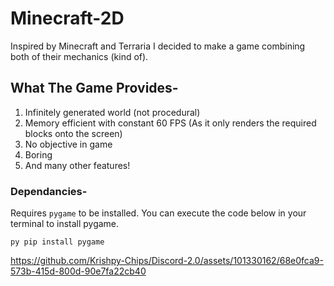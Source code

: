 # Minecraft-2D
Inspired by Minecraft and Terraria I decided to make a game combining both of their mechanics (kind of).

## What The Game Provides-
1. Infinitely generated world (not procedural) 
2. Memory efficient with constant 60 FPS (As it only renders the required blocks onto the screen)
3. No objective in game
4. Boring
5. And many other features!

### Dependancies-
Requires `pygame` to be installed. You can execute the code below in your terminal to install pygame.
```
py pip install pygame
```
https://github.com/Krishpy-Chips/Discord-2.0/assets/101330162/68e0fca9-573b-415d-800d-90e7fa22cb40
